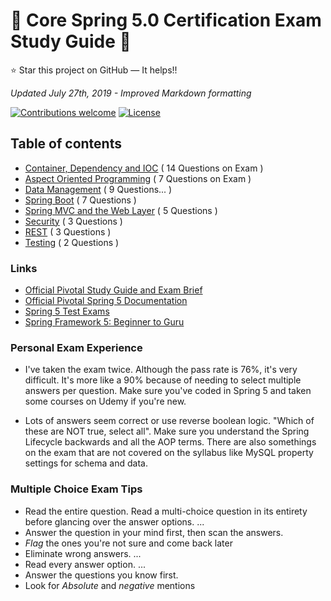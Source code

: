 # :notebook: Core Spring 5.0 Certification Exam Study Guide :notebook:
:star: Star this project on GitHub — It helps!!

*Updated July 27th, 2019 - Improved Markdown formatting*

[![Contributions welcome](https://img.shields.io/badge/contributions-welcome-orange.svg)](https://github.com/seanjgildea/CoreSpring5CertificationGuide/issues)
[![License](https://img.shields.io/badge/license-MIT-blue.svg)](https://opensource.org/licenses/MIT)

## Table of contents

- [Container, Dependency and IOC](container_dependency_ioc.md) ( 14 Questions on Exam )
- [Aspect Oriented Programming](aspect_oriented_programming.md) ( 7 Questions on Exam )
- [Data Management](data_management.md) ( 9 Questions... )
- [Spring Boot](spring_boot.md) ( 7 Questions )
- [Spring MVC and the Web Layer](spring_mvc.md) ( 5 Questions )
- [Security](security.md) ( 3 Questions )
- [REST](rest.md) ( 3 Questions )
- [Testing](testing.md) ( 2 Questions )

### Links

- [Official Pivotal Study Guide and Exam Brief](https://pivotal.io/training/certification/spring-professional-certification)
- [Official Pivotal Spring 5 Documentation](https://docs.spring.io/spring/docs/5.0.5.RELEASE/spring-framework-reference/index.html)
- [Spring 5 Test Exams](http://itestjava.com/java-certification-practice-tests/home.do) 
- [Spring Framework 5: Beginner to Guru](https://www.udemy.com/spring-framework-5-beginner-to-guru/)


### Personal Exam Experience

- I've taken the exam twice. Although the pass rate is 76%, it's very difficult. It's more like a 90% because of needing to select multiple answers per question. Make sure you've coded in Spring 5 and taken some courses on Udemy if you're new. 

- Lots of answers seem correct or use reverse boolean logic. "Which of these are NOT true, select all". Make sure you understand the Spring Lifecycle backwards and all the AOP terms. There are also somethings on the exam that are not covered on the syllabus like MySQL property settings for schema and data. 

### Multiple Choice Exam Tips

- Read the entire question. Read a multi-choice question in its entirety before glancing over the answer options. ...
- Answer the question in your mind first, then scan the answers.
- *Flag* the ones you're not sure and come back later
- Eliminate wrong answers. ...
- Read every answer option. ...
- Answer the questions you know first. 
- Look for *Absolute* and *negative* mentions 
